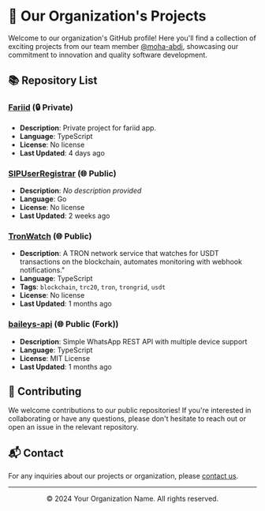 # 🚀 Our Organization's Projects

Welcome to our organization's GitHub profile! Here you'll find a collection of exciting projects from our team member [@moha-abdi](https://github.com/moha-abdi), showcasing our commitment to innovation and quality software development.

## 📚 Repository List

### [Fariid](#) (🔒 Private)
- **Description**: Private project for fariid app.
- **Language**: TypeScript
- **License**: No license
- **Last Updated**: 4 days ago

### [SIPUserRegistrar](https://github.com/moha-abdi/SIPUserRegistrar) (🌐 Public)
- **Description**: *No description provided*
- **Language**: Go
- **License**: No license
- **Last Updated**: 2 weeks ago

### [TronWatch](https://github.com/moha-abdi/TronWatch) (🌐 Public)
- **Description**: A TRON network service that watches for USDT transactions on the blockchain, automates monitoring with webhook notifications."
- **Language**: TypeScript
- **Tags**: `blockchain`, `trc20`, `tron`, `trongrid`, `usdt`
- **License**: No license
- **Last Updated**: 1 months ago

### [baileys-api](https://github.com/moha-abdi/baileys-api) (🌐 Public (Fork))
- **Description**: Simple WhatsApp REST API with multiple device support
- **Language**: TypeScript
- **License**: MIT License
- **Last Updated**: 1 months ago



## 🤝 Contributing

We welcome contributions to our public repositories! If you're interested in collaborating or have any questions, please don't hesitate to reach out or open an issue in the relevant repository.

## 📬 Contact

For any inquiries about our projects or organization, please [contact us](mailto:mohaa6052@gmail.com).

---

<p align="center">© 2024 Your Organization Name. All rights reserved.</p>
